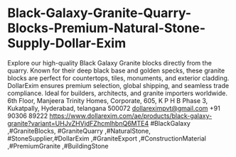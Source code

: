# Black-Galaxy-Granite-Quarry-Blocks-Premium-Natural-Stone-Supply-Dollar-Exim
 Explore our high-quality Black Galaxy Granite blocks directly from the quarry.
 Known for their deep black base and golden specks, these granite blocks are perfect for countertops, tiles, monuments, and exterior cladding. DollarExim ensures premium selection, global shipping, and seamless trade compliance. Ideal for builders, architects, and granite importers worldwide.
6th Floor, Manjeera Trinity Homes, Corporate, 605, K P H B Phase 3, Kukatpally, Hyderabad, telangana 500072
dollareximpvt@gmail.com
+91 90306 89222 
https://www.dollarexim.com/ae/products/black-galaxy-granite?variant=UHJvZHVjdFZhcmlhbnQ6MTE4
 #BlackGalaxy ,#GraniteBlocks, #GraniteQuarry ,#NaturalStone, #StoneSupplier,#DollarExim ,#GraniteExport ,#ConstructionMaterial ,#PremiumGranite ,#BuildingStone

